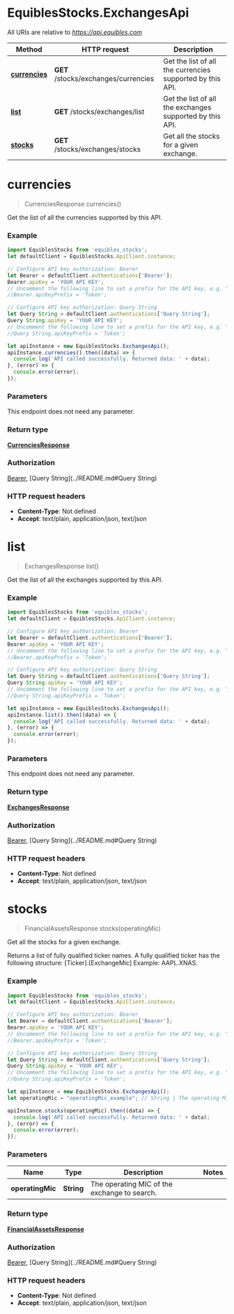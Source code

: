 # EquiblesStocks.ExchangesApi

All URIs are relative to *https://api.equibles.com*

Method | HTTP request | Description
------------- | ------------- | -------------
[**currencies**](ExchangesApi.md#currencies) | **GET** /stocks/exchanges/currencies | Get the list of all the currencies supported by this API.
[**list**](ExchangesApi.md#list) | **GET** /stocks/exchanges/list | Get the list of all the exchanges supported by this API.
[**stocks**](ExchangesApi.md#stocks) | **GET** /stocks/exchanges/stocks | Get all the stocks for a given exchange.

<a name="currencies"></a>
# **currencies**
> CurrenciesResponse currencies()

Get the list of all the currencies supported by this API.

### Example
```javascript
import EquiblesStocks from 'equibles_stocks';
let defaultClient = EquiblesStocks.ApiClient.instance;

// Configure API key authorization: Bearer
let Bearer = defaultClient.authentications['Bearer'];
Bearer.apiKey = 'YOUR API KEY';
// Uncomment the following line to set a prefix for the API key, e.g. "Token" (defaults to null)
//Bearer.apiKeyPrefix = 'Token';

// Configure API key authorization: Query String
let Query String = defaultClient.authentications['Query String'];
Query String.apiKey = 'YOUR API KEY';
// Uncomment the following line to set a prefix for the API key, e.g. "Token" (defaults to null)
//Query String.apiKeyPrefix = 'Token';

let apiInstance = new EquiblesStocks.ExchangesApi();
apiInstance.currencies().then((data) => {
  console.log('API called successfully. Returned data: ' + data);
}, (error) => {
  console.error(error);
});

```

### Parameters
This endpoint does not need any parameter.

### Return type

[**CurrenciesResponse**](CurrenciesResponse.md)

### Authorization

[Bearer](../README.md#Bearer), [Query String](../README.md#Query String)

### HTTP request headers

 - **Content-Type**: Not defined
 - **Accept**: text/plain, application/json, text/json

<a name="list"></a>
# **list**
> ExchangesResponse list()

Get the list of all the exchanges supported by this API.

### Example
```javascript
import EquiblesStocks from 'equibles_stocks';
let defaultClient = EquiblesStocks.ApiClient.instance;

// Configure API key authorization: Bearer
let Bearer = defaultClient.authentications['Bearer'];
Bearer.apiKey = 'YOUR API KEY';
// Uncomment the following line to set a prefix for the API key, e.g. "Token" (defaults to null)
//Bearer.apiKeyPrefix = 'Token';

// Configure API key authorization: Query String
let Query String = defaultClient.authentications['Query String'];
Query String.apiKey = 'YOUR API KEY';
// Uncomment the following line to set a prefix for the API key, e.g. "Token" (defaults to null)
//Query String.apiKeyPrefix = 'Token';

let apiInstance = new EquiblesStocks.ExchangesApi();
apiInstance.list().then((data) => {
  console.log('API called successfully. Returned data: ' + data);
}, (error) => {
  console.error(error);
});

```

### Parameters
This endpoint does not need any parameter.

### Return type

[**ExchangesResponse**](ExchangesResponse.md)

### Authorization

[Bearer](../README.md#Bearer), [Query String](../README.md#Query String)

### HTTP request headers

 - **Content-Type**: Not defined
 - **Accept**: text/plain, application/json, text/json

<a name="stocks"></a>
# **stocks**
> FinancialAssetsResponse stocks(operatingMic)

Get all the stocks for a given exchange.

Returns a list of fully qualified ticker names. A fully qualified ticker has the following structure: [Ticker].[ExchangeMic] Example: AAPL.XNAS.

### Example
```javascript
import EquiblesStocks from 'equibles_stocks';
let defaultClient = EquiblesStocks.ApiClient.instance;

// Configure API key authorization: Bearer
let Bearer = defaultClient.authentications['Bearer'];
Bearer.apiKey = 'YOUR API KEY';
// Uncomment the following line to set a prefix for the API key, e.g. "Token" (defaults to null)
//Bearer.apiKeyPrefix = 'Token';

// Configure API key authorization: Query String
let Query String = defaultClient.authentications['Query String'];
Query String.apiKey = 'YOUR API KEY';
// Uncomment the following line to set a prefix for the API key, e.g. "Token" (defaults to null)
//Query String.apiKeyPrefix = 'Token';

let apiInstance = new EquiblesStocks.ExchangesApi();
let operatingMic = "operatingMic_example"; // String | The operating MIC of the exchange to search.

apiInstance.stocks(operatingMic).then((data) => {
  console.log('API called successfully. Returned data: ' + data);
}, (error) => {
  console.error(error);
});

```

### Parameters

Name | Type | Description  | Notes
------------- | ------------- | ------------- | -------------
 **operatingMic** | **String**| The operating MIC of the exchange to search. | 

### Return type

[**FinancialAssetsResponse**](FinancialAssetsResponse.md)

### Authorization

[Bearer](../README.md#Bearer), [Query String](../README.md#Query String)

### HTTP request headers

 - **Content-Type**: Not defined
 - **Accept**: text/plain, application/json, text/json


